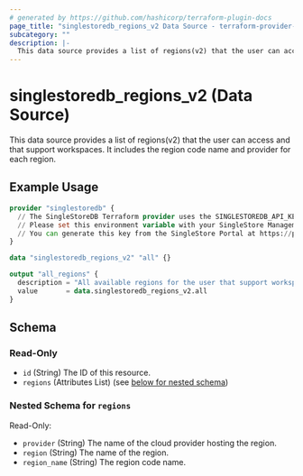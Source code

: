 ```yaml
---
# generated by https://github.com/hashicorp/terraform-plugin-docs
page_title: "singlestoredb_regions_v2 Data Source - terraform-provider-singlestoredb"
subcategory: ""
description: |-
  This data source provides a list of regions(v2) that the user can access and that support workspaces. It includes the region code name and provider for each region.
---
```


# singlestoredb_regions_v2 (Data Source)

This data source provides a list of regions(v2) that the user can access and that support workspaces. It includes the region code name and provider for each region.

## Example Usage

```terraform
provider "singlestoredb" {
  // The SingleStoreDB Terraform provider uses the SINGLESTOREDB_API_KEY environment variable for authentication. 
  // Please set this environment variable with your SingleStore Management API key.
  // You can generate this key from the SingleStore Portal at https://portal.singlestore.com/organizations/org-id/api-keys.
}

data "singlestoredb_regions_v2" "all" {}

output "all_regions" {
  description = "All available regions for the user that support workspaces."
  value       = data.singlestoredb_regions_v2.all
}
```

<!-- schema generated by tfplugindocs -->
## Schema

### Read-Only

- `id` (String) The ID of this resource.
- `regions` (Attributes List) (see [below for nested schema](#nestedatt--regions))

<a id="nestedatt--regions"></a>
### Nested Schema for `regions`

Read-Only:

- `provider` (String) The name of the cloud provider hosting the region.
- `region` (String) The name of the region.
- `region_name` (String) The region code name.


